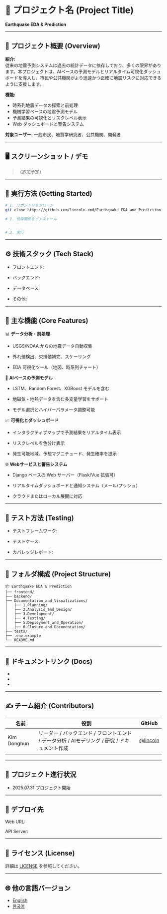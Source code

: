 # 📌 プロジェクト名 (Project Title)

**Earthquake EDA & Prediction**

---

## 📁 プロジェクト概要 (Overview)
**紹介:**  
従来の地震予測システムは過去の統計データに依存しており、多くの限界があります。本プロジェクトは、AIベースの予測モデルとリアルタイム可視化ダッシュボードを導入し、市民や公共機関がより迅速かつ正確に地震リスクに対応できるように支援します。

**機能:**
- 時系列地震データの探索と前処理
- 機械学習ベースの地震予測モデル
- 予測結果の可視化とリスクレベル表示
- Web ダッシュボードと警告システム

**対象ユーザー:** 一般市民、地質学研究者、公共機関、開発者

---

## 🖥️ スクリーンショット / デモ
> （追加予定）

---

## 🚀 実行方法 (Getting Started)
```bash
# 1. リポジトリをクローン
git clone https://github.com/lincoln-cmd/Earthquake_EDA_and_Prediction.git

# 2. 依存関係をインストール


# 3. 実行
```

---

## ⚙️ 技術スタック (Tech Stack)

- フロントエンド:

- バックエンド:

- データベース:

- その他:

---

## 🧩 主な機能 (Core Features)

📊 **データ分析・前処理**

- USGS/NOAA からの地震データ自動収集

- 外れ値検出、欠損値補完、スケーリング

- EDA 可視化ツール（地図、時系列チャート）

🧠 **AIベースの予測モデル**

- LSTM、Random Forest、XGBoost モデルを含む

- 地磁気・地熱データを含む多変量学習をサポート

- モデル選択とハイパーパラメータ調整可能

📈 **可視化とダッシュボード**

- インタラクティブマップで予測結果をリアルタイム表示

- リスクレベルを色分け表示

- 発生可能地域、予想マグニチュード、発生確率を提示

🌐 **Webサービスと警告システム**

- Django ベースの Web サーバー（Flask/Vue 拡張可）

- リアルタイムダッシュボードと通知システム（メール/プッシュ）

- クラウドまたはローカル展開に対応

---

## 🧪 テスト方法 (Testing)

- テストフレームワーク:

- テストケース:

- カバレッジレポート:

---

## 📂 フォルダ構成 (Project Structure)
```
📦 Earthquake EDA & Prediction
├── frontend/
├── backend/
├── Documentation_and_Visualizations/
│   ├── 1.Planning/
│   ├── 2.Analysis_and_Design/
│   ├── 3.Development/
│   ├── 4.Testing/
│   ├── 5.Deployment_and_Operation/
│   ├── 6.Closure_and_Documentation/
├── tests/
├── .env.example
└── README.md
```

---

## 📝 ドキュメントリンク (Docs)

-
-
-

---

## ✍️ チーム紹介 (Contributors)

| 名前          | 役割                                                        | GitHub                                     |
| ----------- | --------------------------------------------------------- | ------------------------------------------ |
| Kim Donghun | リーダー / バックエンド / フロントエンド / データ分析 / AIモデリング / 研究 / ドキュメント作成 | [@lincoln](https://github.com/lincoln-cmd) |
|             |                                                           |                                            |

---

## 📌 プロジェクト進行状況

- 2025.07.31 プロジェクト開始

---

## 🏁 デプロイ先

Web URL:

API Server:

---

## 📄 ライセンス (License)

詳細は [LICENSE](./LICENSE) を参照してください。

---

## 🌐 他の言語バージョン
- [English](./README.md)
- [한국어](./README_kr.md)
